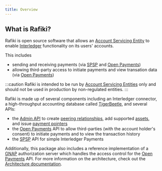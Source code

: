 ```yaml
---
title: Overview
---
```


## What is Rafiki?

Rafiki is open source software that allows an [Account Servicing Entity](/reference/glossary#account-servicing-entity) to enable [Interledger](/reference/glossary#interledger-protocol) functionality on its users' accounts.

This includes

- sending and receiving payments (via [SPSP](/reference/glossary#simple-payments-setup-protocol-spsp) and [Open Payments](/reference/glossary#open-payments))
- allowing third-party access to initiate payments and view transation data (via [Open Payments](/reference/glossary#open-payments))

:::caution
Rafiki is intended to be run by [Account Servicing Entities](/reference/glossary#account-servicing-entity) only and should not be used in production by non-regulated entities.
:::

Rafiki is made up of several components including an Interledger connector, a high-throughput accounting database called [TigerBeetle](/reference/glossary#tigerbeetle), and several APIs:

- the [Admin API](/integration/management) to create [peering relationships](/reference/glossary#peer), add supported [assets](/reference/glossary#asset), and issue [payment pointers](/reference/glossary#payment-pointer)
- the [Open Payments](/reference/glossary#open-payments) API to allow third-parties (with the account holder's consent) to initiate payments and to view the transaction history
- the [SPSP](/reference/glossary#simple-payments-setup-protocol-spsp) API for simple Interledger Payments

Additionally, this package also includes a reference implementation of a [GNAP](/reference/glossary#grant-negotiation-authorization-protocol) authorization server which handles the access control for the [Open Payments](/reference/glossary#open-payments) API. For more information on the architecture, check out the [Architecture documentation](architecture).
